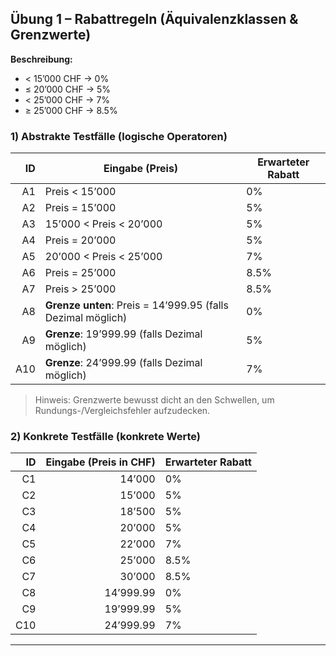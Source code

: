 ## Übung 1 – Rabattregeln (Äquivalenzklassen & Grenzwerte)

**Beschreibung:**  
- < 15’000 CHF → 0%  
- ≤ 20’000 CHF → 5%  
- < 25’000 CHF → 7%  
- ≥ 25’000 CHF → 8.5%

### 1) Abstrakte Testfälle (logische Operatoren)
| ID | Eingabe (Preis) | Erwarteter Rabatt |
|---:|------------------|-------------------|
| A1 | Preis < 15’000                  | 0%     |
| A2 | Preis = 15’000                  | 5%     |
| A3 | 15’000 < Preis < 20’000         | 5%     |
| A4 | Preis = 20’000                  | 5%     |
| A5 | 20’000 < Preis < 25’000         | 7%     |
| A6 | Preis = 25’000                  | 8.5%   |
| A7 | Preis > 25’000                  | 8.5%   |
| A8 | **Grenze unten**: Preis = 14’999.95 (falls Dezimal möglich) | 0% |
| A9 | **Grenze**: 19’999.99 (falls Dezimal möglich) | 5% |
| A10| **Grenze**: 24’999.99 (falls Dezimal möglich) | 7% |

> Hinweis: Grenzwerte bewusst dicht an den Schwellen, um Rundungs-/Vergleichsfehler aufzudecken.
### 2) Konkrete Testfälle (konkrete Werte)
| ID | Eingabe (Preis in CHF) | Erwarteter Rabatt |
|---:|------------------------:|-------------------|
| C1 | 14’000                 | 0%     |
| C2 | 15’000                 | 5%     |
| C3 | 18’500                 | 5%     |
| C4 | 20’000                 | 5%     |
| C5 | 22’000                 | 7%     |
| C6 | 25’000                 | 8.5%   |
| C7 | 30’000                 | 8.5%   |
| C8 | 14’999.99              | 0%     |
| C9 | 19’999.99              | 5%     |
| C10| 24’999.99              | 7%     |

---